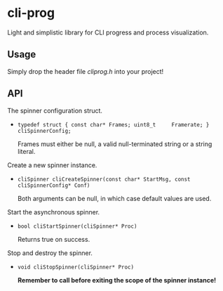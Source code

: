 # cli-prog

Light and simplistic library for CLI progress and process visualization.

## Usage

Simply drop the header file *cliprog.h* into your project!

## API

The spinner configuration struct.

- `typedef struct {
    const char* Frames;
    uint8_t     Framerate;
} cliSpinnerConfig;`

    Frames must either be null, a valid null-terminated string or a string literal.

Create a new spinner instance.

- `cliSpinner cliCreateSpinner(const char* StartMsg, const cliSpinnerConfig* Conf)`

    Both arguments can be null, in which case default values are used.

Start the asynchronous spinner.

- `bool cliStartSpinner(cliSpinner* Proc)`

    Returns true on success.

Stop and destroy the spinner.

- `void cliStopSpinner(cliSpinner* Proc)`

    **Remember to call before exiting the scope of the spinner instance!**
